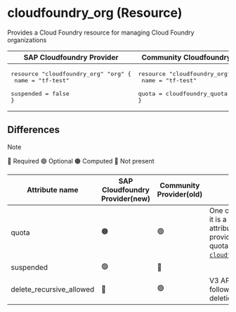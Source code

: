 # cloudfoundry_org (Resource)

Provides a Cloud Foundry resource for managing Cloud Foundry organizations


|  SAP Cloudfoundry Provider |Community Cloudfoundry Provider |
| -- | -- |
|  <pre>resource "cloudfoundry_org" "org" {</br>  name      = "tf-test"</br>  suspended = false</br>}</br></pre> |<pre>resource "cloudfoundry_org" "org" {</br>    name = "tf-test"</br>    quota = cloudfoundry_quota.runaway.id</br>}</br></pre> |

## Differences
> [!NOTE]  
> 🔵 Required  🟢 Optional 🟠 Computed  🔴 Not present

| Attribute name|  SAP Cloudfoundry Provider(new)|  Community Provider(old) | Description
|---| ---| ---| ---| 
|quota|  🟠| 🟢 | One cannot set quota as it is a read-only attribute in the current provider. For setting quota use resource [`cloudfoundry_org_quota`](https://github.com/SAP/terraform-provider-cloudfoundry/blob/main/docs/resources/org_quota.md).
|suspended|   🟢 |🔴  |  
|delete_recursive_allowed | 🔴  | 🟢| V3 API by default follows recursive deletion.

